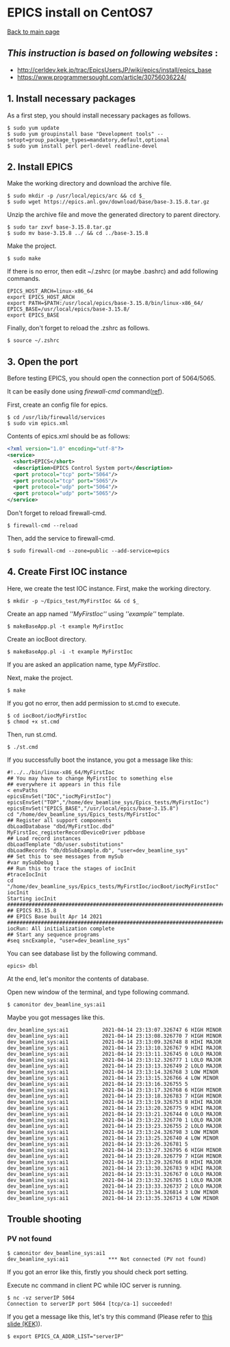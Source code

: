 # EPICS install on CentOS7

[Back to main page](../index.md)

## _This instruction is based on following websites_ :

- <http://cerldev.kek.jp/trac/EpicsUsersJP/wiki/epics/install/epics_base>
- <https://www.programmersought.com/article/30756036224/>

## 1. Install necessary packages

As a first step, you should install necessary packages as follows.

```shell
$ sudo yum update
$ sudo yum groupinstall base "Development tools" --setopt=group_package_types=mandatory,default,optional
$ sudo yum install perl perl-devel readline-devel 

```

## 2. Install EPICS

Make the working directory and download the archive file.

```shell
$ sudo mkdir -p /usr/local/epics/arc && cd $_
$ sudo wget https://epics.anl.gov/download/base/base-3.15.8.tar.gz
```

Unzip the archive file and move the generated directory to parent directory.

```shell
$ sudo tar zxvf base-3.15.8.tar.gz
$ sudo mv base-3.15.8 ../ && cd ../base-3.15.8
```

Make the project.

```shell
$ sudo make
```

If there is no error, then edit ~/.zshrc (or maybe .bashrc) and add following commands.

```shell
EPICS_HOST_ARCH=linux-x86_64
export EPICS_HOST_ARCH
export PATH=$PATH:/usr/local/epics/base-3.15.8/bin/linux-x86_64/
EPICS_BASE=/usr/local/epics/base-3.15.8/
export EPICS_BASE
```

Finally, don't forget to reload the .zshrc as follows.

```shell
$ source ~/.zshrc
```

## 3. Open the port

Before testing EPICS, you should open the connection port of 5064/5065.

It can be easily done using _firewall-cmd_ command([ref](https://eng-entrance.com/linux-centos-firewall#i)).

First, create an config file for epics.

```shell
$ cd /usr/lib/firewalld/services
$ sudo vim epics.xml
```

Contents of epics.xml should be as follows:

```xml
<?xml version="1.0" encoding="utf-8"?>
<service>
  <short>EPICS</short>
  <description>EPICS Control System port</description>
  <port protocol="tcp" port="5064"/>
  <port protocol="tcp" port="5065"/>
  <port protocol="udp" port="5064"/>
  <port protocol="udp" port="5065"/>
</service>
```

Don't forget to reload firewall-cmd.

```shell
$ firewall-cmd --reload
```

Then, add the service to firewall-cmd.

```shell
$ sudo firewall-cmd --zone=public --add-service=epics
```

## 4. Create First IOC instance

Here, we create the test IOC instance. First, make the working directory.

```shell
$ mkdir -p ~/Epics_test/MyFirstIoc && cd $_
```

Create an app named _''MyFirstIoc''_ using _''example''_ template.

```shell
$ makeBaseApp.pl -t example MyFirstIoc
```

Create an iocBoot directory.

```shell
$ makeBaseApp.pl -i -t example MyFirstIoc
```

If you are asked an application name, type _MyFirstIoc_.

Next, make the project.

```shell
$ make
```

If you got no error, then add permission to st.cmd to execute.

```shell
$ cd iocBoot/iocMyFirstIoc
$ chmod +x st.cmd
```

Then, run st.cmd.

```shell
$ ./st.cmd
```

If you successfully boot the instance, you got a message like this:

```shell
#!../../bin/linux-x86_64/MyFirstIoc
## You may have to change MyFirstIoc to something else
## everywhere it appears in this file
< envPaths
epicsEnvSet("IOC","iocMyFirstIoc")
epicsEnvSet("TOP","/home/dev_beamline_sys/Epics_tests/MyFirstIoc")
epicsEnvSet("EPICS_BASE","/usr/local/epics/base-3.15.8")
cd "/home/dev_beamline_sys/Epics_tests/MyFirstIoc"
## Register all support components
dbLoadDatabase "dbd/MyFirstIoc.dbd"
MyFirstIoc_registerRecordDeviceDriver pdbbase
## Load record instances
dbLoadTemplate "db/user.substitutions"
dbLoadRecords "db/dbSubExample.db", "user=dev_beamline_sys"
## Set this to see messages from mySub
#var mySubDebug 1
## Run this to trace the stages of iocInit
#traceIocInit
cd "/home/dev_beamline_sys/Epics_tests/MyFirstIoc/iocBoot/iocMyFirstIoc"
iocInit
Starting iocInit
############################################################################
## EPICS R3.15.8
## EPICS Base built Apr 14 2021
############################################################################
iocRun: All initialization complete
## Start any sequence programs
#seq sncExample, "user=dev_beamline_sys"
```

You can see database list by the following command.

```shell
epics> dbl
```

At the end, let's monitor the contents of database.

Open new window of the terminal, and type following command.

```shell
$ camonitor dev_beamline_sys:ai1
```

Maybe you got messages like this.

```shell
dev_beamline_sys:ai1           2021-04-14 23:13:07.326747 6 HIGH MINOR
dev_beamline_sys:ai1           2021-04-14 23:13:08.326770 7 HIGH MINOR
dev_beamline_sys:ai1           2021-04-14 23:13:09.326748 8 HIHI MAJOR
dev_beamline_sys:ai1           2021-04-14 23:13:10.326767 9 HIHI MAJOR
dev_beamline_sys:ai1           2021-04-14 23:13:11.326745 0 LOLO MAJOR
dev_beamline_sys:ai1           2021-04-14 23:13:12.326777 1 LOLO MAJOR
dev_beamline_sys:ai1           2021-04-14 23:13:13.326749 2 LOLO MAJOR
dev_beamline_sys:ai1           2021-04-14 23:13:14.326768 3 LOW MINOR
dev_beamline_sys:ai1           2021-04-14 23:13:15.326766 4 LOW MINOR
dev_beamline_sys:ai1           2021-04-14 23:13:16.326755 5  
dev_beamline_sys:ai1           2021-04-14 23:13:17.326768 6 HIGH MINOR
dev_beamline_sys:ai1           2021-04-14 23:13:18.326783 7 HIGH MINOR
dev_beamline_sys:ai1           2021-04-14 23:13:19.326753 8 HIHI MAJOR
dev_beamline_sys:ai1           2021-04-14 23:13:20.326775 9 HIHI MAJOR
dev_beamline_sys:ai1           2021-04-14 23:13:21.326744 0 LOLO MAJOR
dev_beamline_sys:ai1           2021-04-14 23:13:22.326770 1 LOLO MAJOR
dev_beamline_sys:ai1           2021-04-14 23:13:23.326755 2 LOLO MAJOR
dev_beamline_sys:ai1           2021-04-14 23:13:24.326798 3 LOW MINOR
dev_beamline_sys:ai1           2021-04-14 23:13:25.326740 4 LOW MINOR
dev_beamline_sys:ai1           2021-04-14 23:13:26.326781 5  
dev_beamline_sys:ai1           2021-04-14 23:13:27.326795 6 HIGH MINOR
dev_beamline_sys:ai1           2021-04-14 23:13:28.326779 7 HIGH MINOR
dev_beamline_sys:ai1           2021-04-14 23:13:29.326766 8 HIHI MAJOR
dev_beamline_sys:ai1           2021-04-14 23:13:30.326783 9 HIHI MAJOR
dev_beamline_sys:ai1           2021-04-14 23:13:31.326767 0 LOLO MAJOR
dev_beamline_sys:ai1           2021-04-14 23:13:32.326785 1 LOLO MAJOR
dev_beamline_sys:ai1           2021-04-14 23:13:33.326737 2 LOLO MAJOR
dev_beamline_sys:ai1           2021-04-14 23:13:34.326814 3 LOW MINOR
dev_beamline_sys:ai1           2021-04-14 23:13:35.326713 4 LOW MINOR
```

## Trouble shooting

### PV not found

```shell
$ camonitor dev_beamline_sys:ai1
dev_beamline_sys:ai1             *** Not connected (PV not found)
```

If you got an error like this, firstly you should check port setting.

Execute nc command in client PC while IOC server is running.

```shell
$ nc -vz serverIP 5064
Connection to serverIP port 5064 [tcp/ca-1] succeeded!
```

If you get a message like this, let's try this command (Please refer to [this slide (KEK)](http://www-linac.kek.jp/cont/epics/epics-ihep-2001/Configuration2.pdf)).

```shell
$ export EPICS_CA_ADDR_LIST="serverIP"
```



